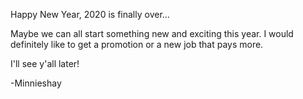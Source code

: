 Happy New Year, 2020 is finally over...

Maybe we can all start something new and exciting this year. I would definitely like to get a promotion or a new job that pays more.

I'll see y'all later!

-Minnieshay
